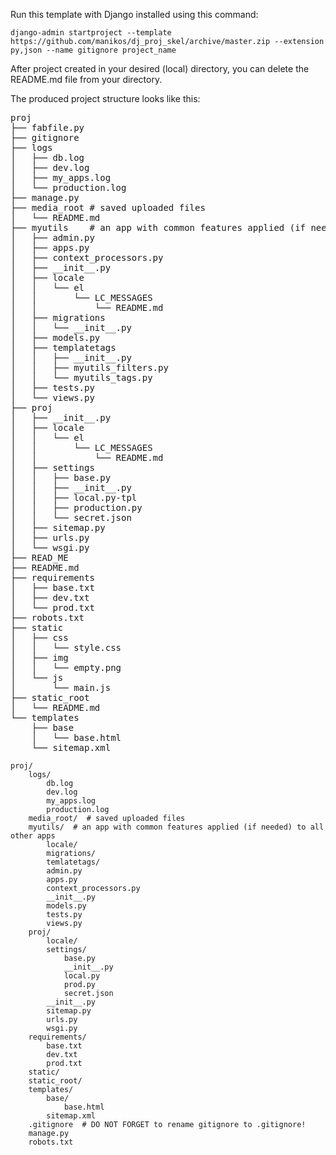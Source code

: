 Run this template with Django installed
using this command:

    django-admin startproject --template https://github.com/manikos/dj_proj_skel/archive/master.zip --extension py,json --name gitignore project_name

After project created in your desired (local) directory, you can delete the README.md file from your directory.

The produced project structure looks like this:


<pre>proj
├── fabfile.py
├── gitignore
├── logs
│   ├── db.log
│   ├── dev.log
│   ├── my_apps.log
│   └── production.log
├── manage.py
├── media_root # saved uploaded files
│   └── README.md
├── myutils    # an app with common features applied (if needed) to all other apps
│   ├── admin.py
│   ├── apps.py
│   ├── context_processors.py
│   ├── __init__.py
│   ├── locale
│   │   └── el
│   │       └── LC_MESSAGES
│   │           └── README.md
│   ├── migrations
│   │   └── __init__.py
│   ├── models.py
│   ├── templatetags
│   │   ├── __init__.py
│   │   ├── myutils_filters.py
│   │   └── myutils_tags.py
│   ├── tests.py
│   └── views.py
├── proj
│   ├── __init__.py
│   ├── locale
│   │   └── el
│   │       └── LC_MESSAGES
│   │           └── README.md
│   ├── settings
│   │   ├── base.py
│   │   ├── __init__.py
│   │   ├── local.py-tpl
│   │   ├── production.py
│   │   └── secret.json
│   ├── sitemap.py
│   ├── urls.py
│   └── wsgi.py
├── READ_ME
├── README.md
├── requirements
│   ├── base.txt
│   ├── dev.txt
│   └── prod.txt
├── robots.txt
├── static
│   ├── css
│   │   └── style.css
│   ├── img
│   │   └── empty.png
│   └── js
│       └── main.js
├── static_root
│   └── README.md
└── templates
    ├── base
    │   └── base.html
    └── sitemap.xml
</pre>



    proj/
        logs/
    	    db.log
    	    dev.log
    	    my_apps.log
    	    production.log
        media_root/  # saved uploaded files
        myutils/  # an app with common features applied (if needed) to all other apps
    	    locale/
    	    migrations/
    	    temlatetags/
    	    admin.py
    	    apps.py
    	    context_processors.py
    	    __init__.py
    	    models.py
    	    tests.py
    	    views.py
        proj/
    	    locale/
    	    settings/
    		    base.py
    		    __init__.py
    		    local.py
    		    prod.py
    		    secret.json
    	    __init__.py
    	    sitemap.py
    	    urls.py
    	    wsgi.py
        requirements/
    	    base.txt
    	    dev.txt
    	    prod.txt
        static/
        static_root/
        templates/
    	    base/
    		    base.html
    	    sitemap.xml
        .gitignore  # DO NOT FORGET to rename gitignore to .gitignore!
        manage.py
        robots.txt

